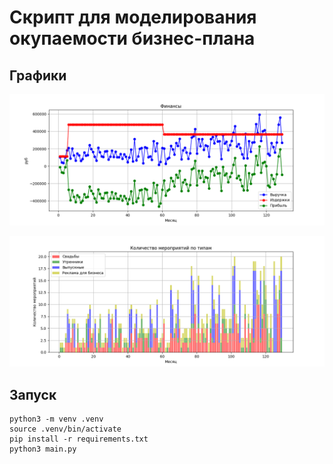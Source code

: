 # Скрипт для моделирования окупаемости бизнес-плана

## Графики

![График выручки, прибыли и издержек](images/Figure_1.png)

![График количества заказов по категориям](images/Figure_2.png)

## Запуск

```shell
python3 -m venv .venv
source .venv/bin/activate
pip install -r requirements.txt
python3 main.py
```
